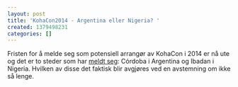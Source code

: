 ```yaml
---
layout: post
title: 'KohaCon2014 - Argentina eller Nigeria? '
created: 1379498231
categories: []
---
```

<p>Fristen for å melde seg som potensiell arrangør av KohaCon i 2014 er nå ute og det er to steder som har <a href="http://wiki.koha-community.org/wiki/KohaCon2014_Proposals">meldt seg</a>: Córdoba i Argentina og Ibadan i Nigeria. Hvilken av disse det faktisk blir avgjøres ved en avstemning om ikke så lenge.</p>
